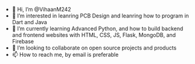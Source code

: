 - 👋 Hi, I’m @VihaanM242
- 👀 I’m interested in leanring PCB Design and leanring how to program in Dart and Java
- 🌱 I’m currently learning Advanced Python, and how to build backend and frontend websites with HTML, CSS, JS, Flask, MongoDB, and Firebase
- 💞️ I’m looking to collaborate on open source projects and products
- 📫 How to reach me, by email is preferable
